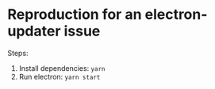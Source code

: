 # Reproduction for an electron-updater issue
Steps:
1. Install dependencies: `yarn`
2. Run electron: `yarn start`
